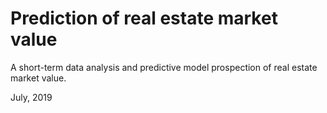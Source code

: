 # Prediction of real estate market value


A short-term data analysis and predictive model prospection of real estate market value.

July, 2019
